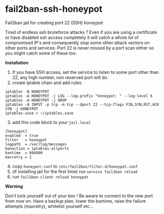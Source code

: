 # fail2ban-ssh-honeypot
Fail2ban jail for creating port 22 (SSH) honeypot

Tired of endless ssh bruteforce attacks ? Even if you are using a certificate or have disabled ssh access completely it will catch a whole lot of compromised IP's and consequently stop some other attack vectors on other ports and services. Port 22 is never missed by a port scan either so you might catch some of these too.

**Installation**

1) If you have SSH access, set the service to listen to some port other than 22, any high number, non reserved port will do.
2) create iptable chain and add rules:

```
iptables -N HONEYPOT
iptables -A HONEYPOT -j LOG --log-prefix "honeypot: " --log-level 6
iptables -A HONEYPOT -j DROP
iptables -A INPUT -p tcp -m tcp --dport 22 --tcp-flags FIN,SYN,RST,ACK SYN -j HONEYPOT
iptables-save > ~/iptables.save
```
3) add this code block to your `jail.local`
```
[honeypot]
enabled  = true
filter   = honeypot
logpath  = /var/log/messages
banaction = iptables-allports
bantime  = 604800
maxretry = 1
```
4) copy `honeypot.conf` to `/etc/fail2ban/filter.d/honeypot.conf`
5) (if installing jail for the first time) run `service fail2ban reload`
6) run `fail2ban-client reload honeypot`

**Warning**

Don't lock yourself out of  your box ! Be aware to connect to the new port from now on. Have a backup plan, lower the bantime, raise the failure attempts (maxretry), whitelist yourself etc...
